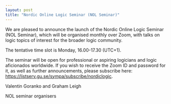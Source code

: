 ```yaml
---
layout: post
title: "Nordic Online Logic Seminar (NOL Seminar)"
---
```

We are pleased to announce the launch of the Nordic Online Logic Seminar (NOL
Seminar), which will be organised monthly over Zoom, with talks on logic topics
of interest for the broader logic community.

The tentative time slot is Monday, 16.00-17.30 (UTC+1).

The seminar will be open for professional or aspiring logicians and logic
aficionados worldwide. If you wish to receive the Zoom ID and password for it,
as well as further announcements, please subscribe here:
<https://listserv.gu.se/sympa/subscribe/nordiclogic>.

Valentin Goranko and Graham Leigh

NOL seminar organisers
